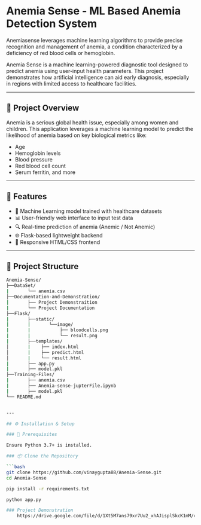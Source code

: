 # Anemia Sense - ML Based Anemia Detection System
Anemiasense leverages machine learning algorithms to provide precise recognition and management of anemia, a condition characterized by a deficiency of red blood cells or hemoglobin.

Anemia Sense is a machine learning-powered diagnostic tool designed to predict anemia using user-input health parameters. This project demonstrates how artificial intelligence can aid early diagnosis, especially in regions with limited access to healthcare facilities.

---


## 🔬 Project Overview

Anemia is a serious global health issue, especially among women and children. This application leverages a machine learning model to predict the likelihood of anemia based on key biological metrics like:

- Age  
- Hemoglobin levels  
- Blood pressure  
- Red blood cell count  
- Serum ferritin, and more  

---

## 🚀 Features

- 🧠 Machine Learning model trained with healthcare datasets  
- 📊 User-friendly web interface to input test data  
- 🔍 Real-time prediction of anemia (Anemic / Not Anemic)  
- 🌐 Flask-based lightweight backend  
- 🎨 Responsive HTML/CSS frontend  

---

## 📁 Project Structure


```bash
Anemia-Sense/
├──DataSet/
|       └── anemia.csv               
├──Documentation-and-Demonstration/ 
|       ├── Project Demonstraition
|       └── Project Documentation                 
├──Flask/
|       ├──static/
|       |       └──image/
|       |           ├── bloodcells.png
|       |           └── result.png                       
|       ├──templates/              
│       |    ├── index.html
│       |    ├── predict.html
│       |    └── result.html                  
|       ├── app.py                  
|       ├── model.pkl                  
├──Training-Files/
|       ├── anemia.csv
|       ├── Anemia-sense-jupterFile.ipynb
|       ├── model.pkl                 
└── README.md     


---

## ⚙️ Installation & Setup

### 🔧 Prerequisites

Ensure Python 3.7+ is installed.

### 📦 Clone the Repository

```bash
git clone https://github.com/vinaygupta88/Anemia-Sense.git
cd Anemia-Sense

pip install -r requirements.txt

python app.py

### Project Demonstration 
    https://drive.google.com/file/d/1Xt5M7ans79xr7Uu2_xhAJisplSkcK1mM/view?usp=drive_link
              
